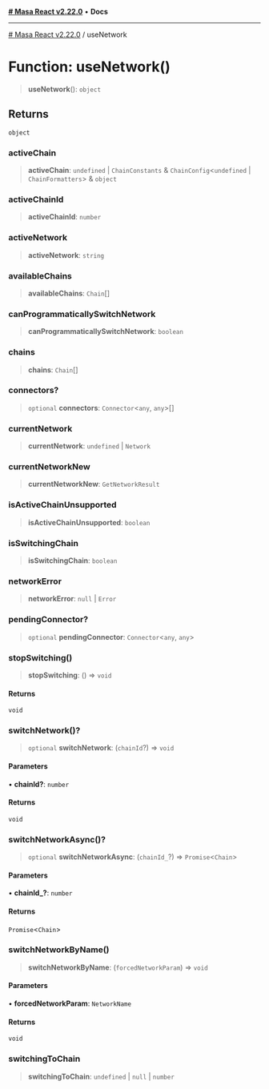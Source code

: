 [**# Masa React v2.22.0**](../README.md) • **Docs**

***

[# Masa React v2.22.0](../globals.md) / useNetwork

# Function: useNetwork()

> **useNetwork**(): `object`

## Returns

`object`

### activeChain

> **activeChain**: `undefined` \| `ChainConstants` & `ChainConfig`\<`undefined` \| `ChainFormatters`\> & `object`

### activeChainId

> **activeChainId**: `number`

### activeNetwork

> **activeNetwork**: `string`

### availableChains

> **availableChains**: `Chain`[]

### canProgrammaticallySwitchNetwork

> **canProgrammaticallySwitchNetwork**: `boolean`

### chains

> **chains**: `Chain`[]

### connectors?

> `optional` **connectors**: `Connector`\<`any`, `any`\>[]

### currentNetwork

> **currentNetwork**: `undefined` \| `Network`

### currentNetworkNew

> **currentNetworkNew**: `GetNetworkResult`

### isActiveChainUnsupported

> **isActiveChainUnsupported**: `boolean`

### isSwitchingChain

> **isSwitchingChain**: `boolean`

### networkError

> **networkError**: `null` \| `Error`

### pendingConnector?

> `optional` **pendingConnector**: `Connector`\<`any`, `any`\>

### stopSwitching()

> **stopSwitching**: () => `void`

#### Returns

`void`

### switchNetwork()?

> `optional` **switchNetwork**: (`chainId`?) => `void`

#### Parameters

• **chainId?**: `number`

#### Returns

`void`

### switchNetworkAsync()?

> `optional` **switchNetworkAsync**: (`chainId_`?) => `Promise`\<`Chain`\>

#### Parameters

• **chainId\_?**: `number`

#### Returns

`Promise`\<`Chain`\>

### switchNetworkByName()

> **switchNetworkByName**: (`forcedNetworkParam`) => `void`

#### Parameters

• **forcedNetworkParam**: `NetworkName`

#### Returns

`void`

### switchingToChain

> **switchingToChain**: `undefined` \| `null` \| `number`
